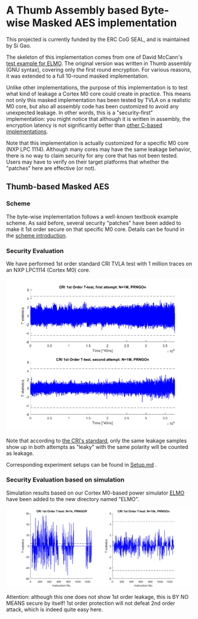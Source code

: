 # A Thumb Assembly based Byte-wise Masked AES implementation 
This projected is currently funded by the ERC CoG SEAL, and is maintained by Si Gao.
 
The skeleton of this implementation comes from one of David McCann's [test example for ELMO](https://github.com/bristol-sca/ELMO/tree/master/Examples/FixedvsRandom/MaskedAES_R1). The original version was written in Thumb assembly (GNU syntax), covering only the first round encryption. For various reasons, it was extended to a full 10-round masked implementation.

Unlike other implementations, the purpose of this implementation is to test what kind of leakage a Cortex M0 core could create in practice. This means not only this masked implementation has been tested by TVLA on a realistic M0 core, but also all assembly code has been customized to avoid any unexpected leakage. In other words, this is a "security-first" implementation: you might notice that although it is written in assembly, the encryption latency is not significantly better than [other C-based implementations](https://github.com/gs1989/Masked-AES-Implementation/tree/master/Byte-Masked-AES). 

Note that this implementation is actually customized for a specific M0 core (NXP LPC 1114). Although many cores may have the same leakage behavior, there is no way to claim security for any core that has not been tested. Users may have to verify on their target platforms that whether the "patches" here are effective (or not).    

## Thumb-based Masked AES
### Scheme
The byte-wise implementation follows a well-known textbook example scheme. As said before, several security "patches" have been added to make it 1st order secure on that specific M0 core. Details can be found in the [scheme introduction](Scheme_Introduction.md).

### Security Evaluation
We have performed 1st order standard CRI TVLA test with 1 million traces on an NXP LPC1114 \(Cortex M0\) core. 

![Ttest results](TVLA-Test/Ttest.png) 

Note that according to [the CRI's standard](https://csrc.nist.gov/csrc/media/events/non-invasive-attack-testing-workshop/documents/08_goodwill.pdf), only the same leakage samples show up in both attempts as "leaky" with the same polarity will be counted as leakage.

Corresponding experiment setups can be found in [Setup.md](TVLA-Test/Setup.md) .

### Security Evaluation based on simulation
Simulation results based on our Cortex M0-based power simulator [ELMO](https://github.com/bristol-sca/ELMO) have been added to the new directory named "ELMO". 

![ELMO Ttest results](ELMO/Ttest.png) 


Attention: although this one does not show 1st order leakage, this is BY NO MEANS secure by itself! 1st order protection will not defeat 2nd order attack, which is indeed quite easy here.



